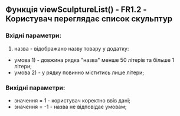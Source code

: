 ## Функція viewSculptureList() - FR1.2 - Користувач переглядає список скульптур

### Вхідні параметри:
1. назва - відображано назву товару у додатку:
- умова 1) - довжина рядка "назва" менше 50 літерів та більше 1 літери;
- умова 2) - у рядку повинно міститись лише літери;

### Вихідні параметри:
- значення = 1 - користувач коректно ввів дані;
- значення = -1 - назва не відповідає умовам;
